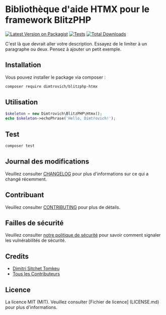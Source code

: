 # Bibliothèque d'aide HTMX pour le framework BlitzPHP

[![Latest Version on Packagist](https://img.shields.io/packagist/v/dimtrovich/blitzphp-htmx.svg?style=flat-square)](https://packagist.org/packages/dimtrovich/blitzphp-htmx)
[![Tests](https://img.shields.io/github/actions/workflow/status/dimtrovich/blitzphp-htmx/run-tests.yml?branch=main&label=tests&style=flat-square)](https://github.com/dimtrovich/blitzphp-htmx/actions/workflows/run-tests.yml)
[![Total Downloads](https://img.shields.io/packagist/dt/dimtrovich/blitzphp-htmx.svg?style=flat-square)](https://packagist.org/packages/dimtrovich/blitzphp-htmx)

C'est là que devrait aller votre description. Essayez de le limiter à un paragraphe ou deux. Pensez à ajouter un petit exemple.

## Installation

Vous pouvez installer le package via composer :

```bash
composer require dimtrovich/blitzphp-htmx
```

## Utilisation

```php
$skeleton = new Dimtrovich\BlitzPHP\Htmx();
echo $skeleton->echoPhrase('Hello, Dimtrovich!');
```

## Test

```bash
composer test
```

## Journal des modifications

Veuillez consulter [CHANGELOG](CHANGELOG.md) pour plus d'informations sur ce qui a changé récemment.

## Contribuant

Veuillez consulter [CONTRIBUTING](CONTRIBUTING.md) pour plus de détails.

## Failles de sécurité

Veuillez consulter [notre politique de sécurité](../../security/policy) pour savoir comment signaler les vulnérabilités de sécurité.

## Credits

- [Dimitri Sitchet Tomkeu](https://github.com/dimtrovich)
- [Tous les Contributeurs](../../contributors)

## Licence

La licence MIT (MIT). Veuillez consulter [Fichier de licence] (LICENSE.md) pour plus d'informations.
